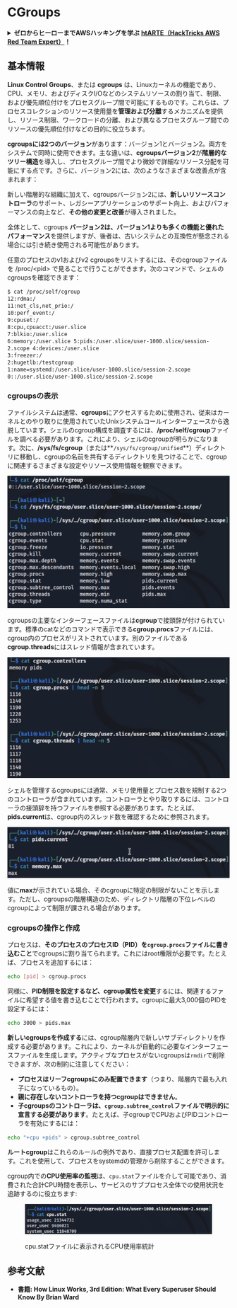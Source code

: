 # CGroups

<details>

<summary><strong>ゼロからヒーローまでAWSハッキングを学ぶ</strong> <a href="https://training.hacktricks.xyz/courses/arte"><strong>htARTE（HackTricks AWS Red Team Expert）</strong></a><strong>！</strong></summary>

HackTricks をサポートする他の方法:

* **HackTricks で企業を宣伝したい**または **HackTricks をPDFでダウンロードしたい**場合は、[**SUBSCRIPTION PLANS**](https://github.com/sponsors/carlospolop)をチェックしてください！
* [**公式PEASS＆HackTricksグッズ**](https://peass.creator-spring.com)を入手する
* [**The PEASS Family**](https://opensea.io/collection/the-peass-family)を発見し、独占的な[**NFTs**](https://opensea.io/collection/the-peass-family)コレクションを見つける
* **💬 [**Discordグループ**](https://discord.gg/hRep4RUj7f)または[**telegramグループ**](https://t.me/peass)に参加するか、**Twitter** 🐦 [**@carlospolopm**](https://twitter.com/hacktricks\_live)をフォローする。
* **ハッキングトリックを共有するために、PRを** [**HackTricks**](https://github.com/carlospolop/hacktricks) **および** [**HackTricks Cloud**](https://github.com/carlospolop/hacktricks-cloud) **のGitHubリポジトリに提出してください。**

</details>

## 基本情報

**Linux Control Groups**、または **cgroups** は、Linuxカーネルの機能であり、CPU、メモリ、およびディスクI/Oなどのシステムリソースの割り当て、制限、および優先順位付けをプロセスグループ間で可能にするものです。これらは、プロセスコレクションのリソース使用量を**管理および分離**するメカニズムを提供し、リソース制限、ワークロードの分離、および異なるプロセスグループ間でのリソースの優先順位付けなどの目的に役立ちます。

**cgroupsには2つのバージョン**があります：バージョン1とバージョン2。両方をシステムで同時に使用できます。主な違いは、**cgroupsバージョン2**が**階層的なツリー構造**を導入し、プロセスグループ間でより微妙で詳細なリソース分配を可能にする点です。さらに、バージョン2には、次のようなさまざまな改善点が含まれます：

新しい階層的な組織に加えて、cgroupsバージョン2には、**新しいリソースコントローラ**のサポート、レガシーアプリケーションのサポート向上、およびパフォーマンスの向上など、**その他の変更と改善**が導入されました。

全体として、cgroups **バージョン2は、バージョン1よりも多くの機能と優れたパフォーマンス**を提供しますが、後者は、古いシステムとの互換性が懸念される場合には引き続き使用される可能性があります。

任意のプロセスのv1およびv2 cgroupsをリストするには、そのcgroupファイルを /proc/\<pid> で見ることで行うことができます。次のコマンドで、シェルのcgroupsを確認できます：
```shell-session
$ cat /proc/self/cgroup
12:rdma:/
11:net_cls,net_prio:/
10:perf_event:/
9:cpuset:/
8:cpu,cpuacct:/user.slice
7:blkio:/user.slice
6:memory:/user.slice 5:pids:/user.slice/user-1000.slice/session-2.scope 4:devices:/user.slice
3:freezer:/
2:hugetlb:/testcgroup
1:name=systemd:/user.slice/user-1000.slice/session-2.scope
0::/user.slice/user-1000.slice/session-2.scope
```
### cgroupsの表示

ファイルシステムは通常、**cgroups**にアクセスするために使用され、従来はカーネルとのやり取りに使用されていたUnixシステムコールインターフェースから逸脱しています。シェルのcgroup構成を調査するには、**/proc/self/cgroup**ファイルを調べる必要があります。これにより、シェルのcgroupが明らかになります。次に、**/sys/fs/cgroup**（または**`/sys/fs/cgroup/unified`**）ディレクトリに移動し、cgroupの名前を共有するディレクトリを見つけることで、cgroupに関連するさまざまな設定やリソース使用情報を観察できます。

![Cgroup Filesystem](<../../../.gitbook/assets/image (1128).png>)

cgroupsの主要なインターフェースファイルは**cgroup**で接頭辞が付けられています。標準のcatなどのコマンドで表示できる**cgroup.procs**ファイルには、cgroup内のプロセスがリストされています。別のファイルである**cgroup.threads**にはスレッド情報が含まれています。

![Cgroup Procs](<../../../.gitbook/assets/image (281).png>)

シェルを管理するcgroupsには通常、メモリ使用量とプロセス数を規制する2つのコントローラが含まれています。コントローラとやり取りするには、コントローラの接頭辞を持つファイルを参照する必要があります。たとえば、**pids.current**は、cgroup内のスレッド数を確認するために参照されます。

![Cgroup Memory](<../../../.gitbook/assets/image (677).png>)

値に**max**が示されている場合、そのcgroupに特定の制限がないことを示します。ただし、cgroupsの階層構造のため、ディレクトリ階層の下位レベルのcgroupによって制限が課される場合があります。

### cgroupsの操作と作成

プロセスは、**そのプロセスのプロセスID（PID）を`cgroup.procs`ファイルに書き込むこと**でcgroupsに割り当てられます。これにはroot権限が必要です。たとえば、プロセスを追加するには：
```bash
echo [pid] > cgroup.procs
```
同様に、**PID制限を設定するなど、cgroup属性を変更**するには、関連するファイルに希望する値を書き込むことで行われます。cgroupに最大3,000個のPIDを設定するには：
```bash
echo 3000 > pids.max
```
**新しいcgroupsを作成する**には、cgroup階層内で新しいサブディレクトリを作成する必要があります。これにより、カーネルが自動的に必要なインターフェースファイルを生成します。アクティブなプロセスがないcgroupsは`rmdir`で削除できますが、次の制約に注意してください：

- **プロセスはリーフcgroupsにのみ配置できます**（つまり、階層内で最も入れ子になっているもの）。
- **親に存在しないコントローラを持つcgroupはできません**。
- **子cgroupsのコントローラは、`cgroup.subtree_control`ファイルで明示的に宣言する必要があります**。たとえば、子cgroupでCPUおよびPIDコントローラを有効にするには：
```bash
echo "+cpu +pids" > cgroup.subtree_control
```
**ルートcgroup**はこれらのルールの例外であり、直接プロセス配置を許可します。これを使用して、プロセスをsystemdの管理から削除することができます。

cgroup内での**CPU使用率の監視**は、`cpu.stat`ファイルを介して可能であり、消費された合計CPU時間を表示し、サービスのサブプロセス全体での使用状況を追跡するのに役立ちます:

<figure><img src="../../../.gitbook/assets/image (908).png" alt=""><figcaption><p>cpu.statファイルに表示されるCPU使用率統計</p></figcaption></figure>

## 参考文献

* **書籍: How Linux Works, 3rd Edition: What Every Superuser Should Know By Brian Ward**

